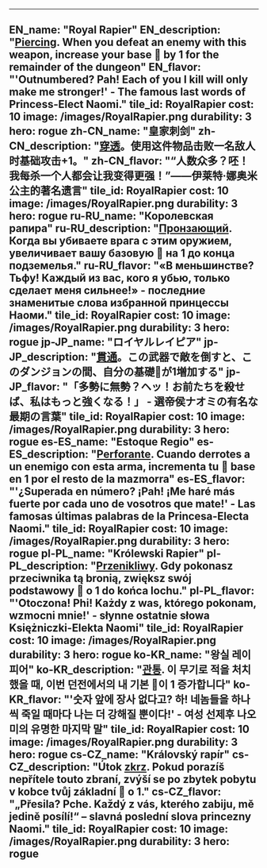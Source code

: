 ---

EN_name: "Royal Rapier"
EN_description: "<u>Piercing</u>. When you defeat an enemy with this weapon, increase your base 🔸 by 1 for the remainder of the dungeon"
EN_flavor: "'Outnumbered? Pah! Each of you I kill will only make me stronger!' - The famous last words of Princess-Elect Naomi."
tile_id: RoyalRapier
cost: 10
image: /images/RoyalRapier.png
durability: 3
hero: rogue
zh-CN_name: "皇家刺剑"
zh-CN_description: "<u>穿透</u>。使用这件物品击败一名敌人时基础攻击+1。"
zh-CN_flavor: "“人数众多？呸！我每杀一个人都会让我变得更强！”——伊莱特·娜奥米公主的著名遗言"
tile_id: RoyalRapier
cost: 10
image: /images/RoyalRapier.png
durability: 3
hero: rogue
ru-RU_name: "Королевская рапира"
ru-RU_description: "<u>Пронзающий</u>. Когда вы убиваете врага с этим оружием, увеличивает вашу базовую 🔸 на 1 до конца подземелья."
ru-RU_flavor: "«В меньшинстве? Тьфу! Каждый из вас, кого я убью, только сделает меня сильнее!» - последние знаменитые слова избранной принцессы Наоми."
tile_id: RoyalRapier
cost: 10
image: /images/RoyalRapier.png
durability: 3
hero: rogue
jp-JP_name: "ロイヤルレイピア"
jp-JP_description: "<u>貫通</u>。この武器で敵を倒すと、このダンジョンの間、自分の基礎🔸が1増加する"
jp-JP_flavor: "「多勢に無勢？ヘッ！お前たちを殺せば、私はもっと強くなる！」 - 選帝侯ナオミの有名な最期の言葉"
tile_id: RoyalRapier
cost: 10
image: /images/RoyalRapier.png
durability: 3
hero: rogue
es-ES_name: "Estoque Regio"
es-ES_description: "<u>Perforante</u>. Cuando derrotes a un enemigo con esta arma, incrementa tu 🔸 base en 1 por el resto de la mazmorra"
es-ES_flavor: "'¿Superada en número? ¡Pah! ¡Me haré más fuerte por cada uno de vosotros que mate!' - Las famosas últimas palabras de la Princesa-Electa Naomi."
tile_id: RoyalRapier
cost: 10
image: /images/RoyalRapier.png
durability: 3
hero: rogue
pl-PL_name: "Królewski Rapier"
pl-PL_description: "<u>Przenikliwy</u>. Gdy pokonasz przeciwnika tą bronią, zwiększ swój podstawowy 🔸 o 1 do końca lochu."
pl-PL_flavor: "'Otoczona! Phi! Każdy z was, którego pokonam, wzmocni mnie!' - słynne ostatnie słowa Księżniczki-Elekta Naomi"
tile_id: RoyalRapier
cost: 10
image: /images/RoyalRapier.png
durability: 3
hero: rogue
ko-KR_name: "왕실 레이피어"
ko-KR_description: "<u>관통</u>. 이 무기로 적을 처치했을 때, 이번 던전에서의 내 기본 🔸이 1 증가합니다"
ko-KR_flavor: "'숫자 앞에 장사 없다고? 하! 네놈들을 하나씩 죽일 때마다 나는 더 강해질 뿐이다!' - 여성 선제후 나오미의 유명한 마지막 말"
tile_id: RoyalRapier
cost: 10
image: /images/RoyalRapier.png
durability: 3
hero: rogue
cs-CZ_name: "Královský rapír"
cs-CZ_description: "Útok <u>zkrz</u>. Pokud porazíš nepřítele touto zbraní, zvýší se po zbytek pobytu v kobce tvůj základní 🔸 o 1."
cs-CZ_flavor: "„Přesila? Pche. Každý z vás, kterého zabiju, mě jedině posílí!“ – slavná poslední slova princezny Naomi."
tile_id: RoyalRapier
cost: 10
image: /images/RoyalRapier.png
durability: 3
hero: rogue
---